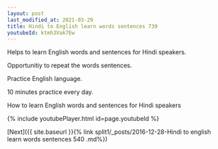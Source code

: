 ```yaml
---
layout: post
last_modified_at: 2021-03-29
title: Hindi to English learn words sentences 739 
youtubeId: ktmh3Vak7Ew
---
```

 
 
Helps to learn English words and sentences for Hindi speakers.

Opportunitiy to repeat the words sentences. 

Practice English language. 
 
10 minutes practice every day. 
 
How to learn English words and sentences for Hindi speakers 
 
{% include youtubePlayer.html id=page.youtubeId %}
 
 
[Next]({{ site.baseurl }}{% link  split1/_posts/2016-12-28-Hindi to english learn words sentences 540 .md%})
 
